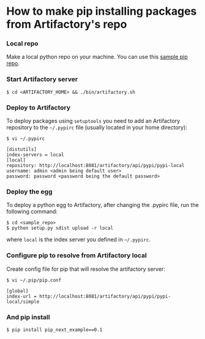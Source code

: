 # How to make pip installing packages from Artifactory's repo

### Local repo
Make a local python repo on your machine. You can use this [sample pip repo](https://github.com/nextinterfaces/python-django-apps/tree/master/18-pypi-repository).

### Start Artifactory server

	$ cd <ARTIFACTORY_HOME> && ./bin/artifactory.sh

### Deploy to Artifactory

To deploy packages using `setuptools` you need to add an Artifactory repository to the `~/.pypirc` file (usually located in your home directory):

	$ vi ~/.pypirc
	
	[distutils]
	index-servers = local
	[local]
	repository: http://localhost:8081/artifactory/api/pypi/pypi-local
	username: admin <admin being default user>
	password: password <password being the default password>

### Deploy the egg
To deploy a python egg to Artifactory, after changing the .pypirc file, run the following command:

	$ cd <sample_repo>
	$ python setup.py sdist upload -r local

where `local` is the index server you defined in `~/.pypirc`.

### Configure pip to resolve from Artifactory local
Create config file for pip that will resolve the artifactory server:
	
	$ vi ~/.pip/pip.conf
	
	[global]
	index-url = http://localhost:8081/artifactory/api/pypi/pypi-local/simple
	

### And pip install

	$ pip install pip_next_example==0.1


